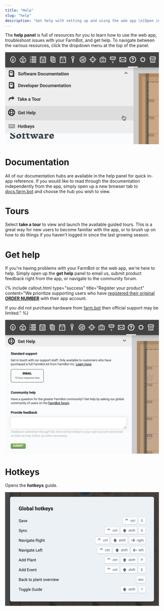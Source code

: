 ```yaml
---
title: "Help"
slug: "help"
description: "Get help with setting up and using the web app \n[Open in the app](https://my.farm.bot/app/designer/help)"
---
```


The **help panel** is full of resources for you to learn how to use the web app, troubleshoot issues with your FarmBot, and get help. To navigate between the various resources, click the dropdown menu at the top of the panel.

![help menu](_images/help_menu.png)

# Documentation

All of our documentation hubs are available in the help panel for quick in-app reference. If you would like to read through the documentation independently from the app, simply open up a new browser tab to [docs.farm.bot](https://docs.farm.bot) and choose the hub you wish to view.

# Tours

Select **take a tour** to view and launch the available guided tours. This is a great way for new users to become familiar with the app, or to brush up on how to do things if you haven't logged in since the last growing season.

# Get help

If you're having problems with your FarmBot or the web app, we're here to help. Simply open up the **get help** panel to email us, submit product feedback right from the app, or navigate to the community forum.

{%
include callout.html
type="success"
title="Register your product"
content="We prioritize supporting users who have [registered their original **ORDER NUMBER**](../settings/farmbot-settings.md#order-number) with their app account.

If you did not purchase hardware from [farm.bot](https://farm.bot) then official support may be limited."
%}

![get help](_images/get_help.png)

# Hotkeys

Opens the **hotkeys** guide.

![hotkeys guide](_images/hotkeys.png)